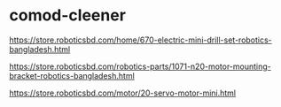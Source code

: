 # comod-cleener

https://store.roboticsbd.com/home/670-electric-mini-drill-set-robotics-bangladesh.html

https://store.roboticsbd.com/robotics-parts/1071-n20-motor-mounting-bracket-robotics-bangladesh.html

https://store.roboticsbd.com/motor/20-servo-motor-mini.html
